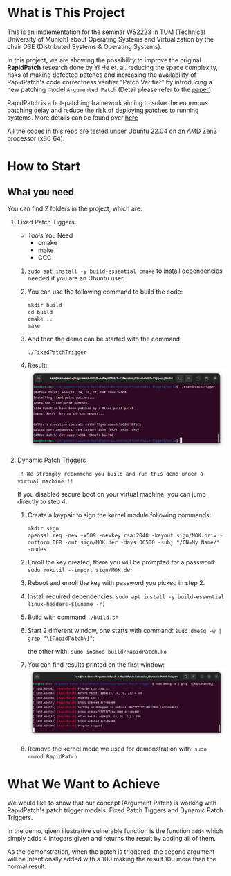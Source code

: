 # What is This Project
This is an implementation for the seminar WS2223 in TUM (Technical University of Munich) about Operating Systems and Virtualization by the chair DSE (Distributed Systems & Operating Systems).

In this project, we are showing the possibility to improve the original **RapidPatch** research done by Yi He et. al. reducing the space complexity, risks of making defected patches and increasing the availability of RapidPatch's code correctness verifier "Patch Verifier" by introducing a new patching model `Argumented Patch` (Detail please refer to the [paper](./Extension%20of%20RapidPatch's%20Patching%20Model%3A%20%E2%80%9EArgument%20Patch%E2%80%9C%20and%20Possible%20RapidPatch%20Application%20on%20Closed-Source%20Projects.pdf)).

RapidPatch is a hot-patching framework aiming to solve the enormous patching delay and reduce the risk of deploying patches to running systems. More details can be found over [here](https://www.usenix.org/conference/usenixsecurity22/presentation/he-yi)

All the codes in this repo are tested under Ubuntu 22.04 on an AMD Zen3 processor (x86_64).

# How to Start 
## What you need
You can find 2 folders in the project, which are:
1. Fixed Patch Tiggers
   - Tools You Need
      - cmake
      - make
      - GCC

   1. `sudo apt install -y build-essential cmake` to install dependencies needed if you are an Ubuntu user.

   2. You can use the following command to build the code: 
      ```
      mkdir build
      cd build
      cmake ..
      make
      ```

   3. And then the demo can be started with the command:
      ```
      ./FixedPatchTrigger
      ```
   4. Result:
      ![](./statics/ScreenshotFixedPatch.png)

2. Dynamic Patch Triggers

   `!! We strongly recommend you build and run this demo under a virtual machine !!`

   If you disabled secure boot on your virtual machine, you can jump directly to step 4.
   1. Create a keypair to sign the kernel module following commands: 
      ```
      mkdir sign
      openssl req -new -x509 -newkey rsa:2048 -keyout sign/MOK.priv -outform DER -out sign/MOK.der -days 36500 -subj "/CN=My Name/" -nodes
      ```
   2. Enroll the key created, there you will be prompted for a password: `sudo mokutil --import sign/MOK.der`

   3. Reboot and enroll the key with password you picked in step 2.

   4. Install required dependencies:
      `sudo apt install -y build-essential linux-headers-$(uname -r)`

   5. Build with command `./build.sh`
   6. Start 2 different window, one starts with command: `sudo dmesg -w | grep "\[RapidPatch\]"`; 
   
      the other with: `sudo insmod build/RapidPatch.ko`

   7. You can find results printed on the first window:
      ![](./statics/ScreenshotDynamicPatch.png)
      
   8. Remove the kernel mode we used for demonstration with: `sudo rmmod RapidPatch`

# What We Want to Achieve
We would like to show that our concept (Argument Patch) is working with RapidPatch's patch trigger models: Fixed Patch Tiggers and Dynamic Patch Triggers.

In the demo, given illustrative vulnerable function is the function `add4` which simply adds 4 integers given and returns the result by adding all of them.

As the demonstration, when the patch is triggered, the second argument will be intentionally added with a 100 making the result 100 more than the normal result.